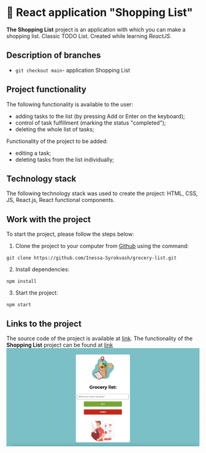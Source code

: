 # 📜 React application "Shopping List"
**The Shopping List** project is an application with which you can make a shopping list. Classic TODO List. Created while learning _ReactJS_.

## Description of branches
- `git checkout main`- application Shopping List
  
## Project functionality
The following functionality is available to the user:
- adding tasks to the list (by pressing Add or Enter on the keyboard);
- control of task fulfillment (marking the status "completed");
- deleting the whole list of tasks;
  
Functionality of the project to be added:
- editing a task;
- deleting tasks from the list individually;

## Technology stack
The following technology stack was used to create the project: HTML, CSS, JS, React.js, React functional components.

## Work with the project
To start the project, please follow the steps below:
1. Clone the project to your computer from [Github](https://github.com/Inessa-Syrokvash/grocery-list.git) using the command:
```
git clone https://github.com/Inessa-Syrokvash/grocery-list.git
```
2. Install dependencies:
```
npm install
```
3. Start the project:
```
npm start
```

## Links to the project
The source code of the project is available at [link](https://github.com/Inessa-Syrokvash/grocery-list.git).
The functionality of the **Shopping List** project can be found at [link](https://grocery-list-today.netlify.app/)
<img width="1432" alt="todolist" src="https://github.com/Inessa-Syrokvash/grocery-list/blob/main/src/%D0%A1%D0%BD%D0%B8%D0%BC%D0%BE%D0%BA%20Grocery%20list.png?raw=true">





